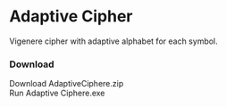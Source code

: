# Adaptive Cipher

Vigenere cipher with adaptive alphabet for each symbol.

### Download

Download AdaptiveCiphere.zip  
Run Adaptive Ciphere.exe
